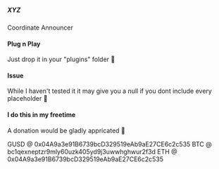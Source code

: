 ##### XYZ
Coordinate Announcer

#### Plug n Play
Just drop it in your "plugins" folder 💩

#### Issue
While I haven't tested it it may give you a null if you dont include every placeholder 💩


#### I do this in my freetime
A donation would be gladly appricated 🙂

GUSD @ 0x04A9a3e91B6739bcD329519eAb9aE27CE6c2c535
BTC  @ bc1qexneptzr9mly60uzk405yd9j3uwwhghwur2f3d
ETH  @ 0x04A9a3e91B6739bcD329519eAb9aE27CE6c2c535
